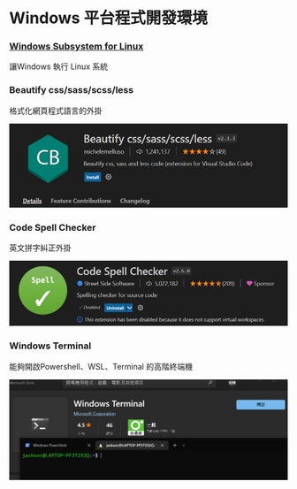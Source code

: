 # Windows 平台程式開發環境

### [Windows Subsystem for Linux](https://docs.microsoft.com/zh-tw/windows/wsl/) <a href="#windows-subsystem-for-linux" id="windows-subsystem-for-linux"></a>

讓Windows 執行 Linux 系統

### Beautify css/sass/scss/less

格式化網頁程式語言的外掛

![](<../../.gitbook/assets/image (12).png>)

### Code Spell Checker

英文拼字糾正外掛

![](<../../.gitbook/assets/image (9) (2).png>)

### Windows Terminal

能夠開啟Powershell、WSL、Terminal 的高階終端機

![](<../../.gitbook/assets/image (11).png>)
